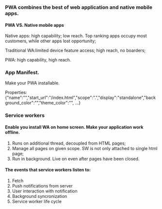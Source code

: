 ### PWA combines the best of web application and native mobile apps.

#### PWA VS. Native mobile apps

Native apps: high capability; low reach. Top ranking apps occupy most customers, while other apps lost opportunity;

Traditional WA:limited device feature access; high reach, no boarders;

PWA: high capability, high reach.



### App Manifest.

Make your PWA installable.

Properties: {"name":"","start_url":"/index.html","scope":".","display":"standalone","background_color":"","theme_color":"", ...}



### Service workers

#### Enable you install WA on home screen.  Make your application work offline.

1. Runs on additional thread, decoupled from HTML pages;
2. Manage all pages on given scope. SW is not only attached to single html page;
3. Run in background. Live on even after pages have been closed. 

#### The events that service workers listen to:

1. Fetch
2. Push notifications from server
3. User interaction with notification
4. Background syncronization
5. Service worker life cycle
